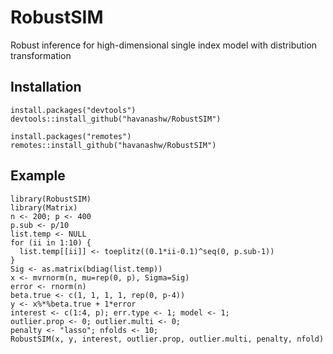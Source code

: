 # RobustSIM
Robust inference for high-dimensional single index model with distribution transformation


## Installation
```{R}
install.packages("devtools")
devtools::install_github("havanashw/RobustSIM")
```
```{R}
install.packages("remotes")
remotes::install_github("havanashw/RobustSIM")
```
## Example
```{R}
library(RobustSIM)
library(Matrix)
n <- 200; p <- 400
p.sub <- p/10
list.temp <- NULL
for (ii in 1:10) {
  list.temp[[ii]] <- toeplitz((0.1*ii-0.1)^seq(0, p.sub-1))
}
Sig <- as.matrix(bdiag(list.temp))
x <- mvrnorm(n, mu=rep(0, p), Sigma=Sig)
error <- rnorm(n)
beta.true <- c(1, 1, 1, 1, rep(0, p-4))
y <- x%*%beta.true + 1*error
interest <- c(1:4, p); err.type <- 1; model <- 1;
outlier.prop <- 0; outlier.multi <- 0;
penalty <- "lasso"; nfolds <- 10;
RobustSIM(x, y, interest, outlier.prop, outlier.multi, penalty, nfold)
```

